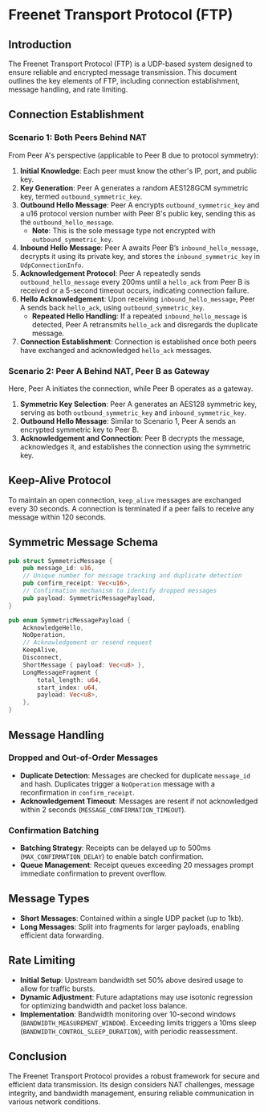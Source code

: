 # Freenet Transport Protocol (FTP)

## Introduction

The Freenet Transport Protocol (FTP) is a UDP-based system designed to ensure reliable and encrypted
message transmission. This document outlines the key elements of FTP, including connection 
establishment, message handling, and rate limiting.

## Connection Establishment

### Scenario 1: Both Peers Behind NAT

From Peer A's perspective (applicable to Peer B due to protocol symmetry):

1. **Initial Knowledge**: Each peer must know the other's IP, port, and public key.
2. **Key Generation**: Peer A generates a random AES128GCM symmetric key,
   termed `outbound_symmetric_key`.
3. **Outbound Hello Message**: Peer A encrypts `outbound_symmetric_key` and a u16 protocol version
   number with Peer B's
   public key, sending this as the `outbound_hello_message`.
    - **Note**: This is the sole message type not encrypted with `outbound_symmetric_key`.
4. **Inbound Hello Message**: Peer A awaits Peer B’s `inbound_hello_message`, decrypts it using its
   private key, and
   stores the `inbound_symmetric_key` in `UdpConnectionInfo`.
5. **Acknowledgement Protocol**: Peer A repeatedly sends `outbound_hello_message` every 200ms until
   a `hello_ack` from Peer B is received or a 5-second timeout occurs, indicating connection 
   failure.
6. **Hello Acknowledgement**: Upon receiving `inbound_hello_message`, Peer A sends back `hello_ack`,
   using `outbound_symmetric_key`.
    - **Repeated Hello Handling**: If a repeated `inbound_hello_message` is detected, Peer A
      retransmits `hello_ack` and disregards the duplicate message.
7. **Connection Establishment**: Connection is established once both peers have exchanged and
   acknowledged `hello_ack` messages.

### Scenario 2: Peer A Behind NAT, Peer B as Gateway

Here, Peer A initiates the connection, while Peer B operates as a gateway.

1. **Symmetric Key Selection**: Peer A generates an AES128 symmetric key, serving as
   both `outbound_symmetric_key` and `inbound_symmetric_key`.
2. **Outbound Hello Message**: Similar to Scenario 1, Peer A sends an encrypted symmetric key to
   Peer B.
3. **Acknowledgement and Connection**: Peer B decrypts the message, acknowledges it, and establishes
   the connection using the symmetric key.

## Keep-Alive Protocol

To maintain an open connection, `keep_alive` messages are exchanged every 30 seconds. A connection 
is terminated if a peer fails to receive any message within 120 seconds.

## Symmetric Message Schema

```rust
pub struct SymmetricMessage {
    pub message_id: u16,
    // Unique number for message tracking and duplicate detection
    pub confirm_receipt: Vec<u16>,
    // Confirmation mechanism to identify dropped messages
    pub payload: SymmetricMessagePayload,
}

pub enum SymmetricMessagePayload {
    AcknowledgeHello,
    NoOperation,
    // Acknowledgement or resend request
    KeepAlive,
    Disconnect,
    ShortMessage { payload: Vec<u8> },
    LongMessageFragment {
        total_length: u64,
        start_index: u64,
        payload: Vec<u8>,
    },
}
``` 

## Message Handling

### Dropped and Out-of-Order Messages

- **Duplicate Detection**: Messages are checked for duplicate `message_id` and hash. Duplicates
  trigger a `NoOperation`
  message with a reconfirmation in `confirm_receipt`.
- **Acknowledgement Timeout**: Messages are resent if not acknowledged within 2
  seconds (`MESSAGE_CONFIRMATION_TIMEOUT`).

### Confirmation Batching

- **Batching Strategy**: Receipts can be delayed up to 500ms (`MAX_CONFIRMATION_DELAY`) to enable
  batch confirmation.
- **Queue Management**: Receipt queues exceeding 20 messages prompt immediate confirmation to
  prevent overflow.

## Message Types

- **Short Messages**: Contained within a single UDP packet (up to 1kb).
- **Long Messages**: Split into fragments for larger payloads, enabling efficient data forwarding.

## Rate Limiting

- **Initial Setup**: Upstream bandwidth set 50% above desired usage to allow for traffic bursts.
- **Dynamic Adjustment**: Future adaptations may use isotonic regression for optimizing bandwidth
  and packet loss
  balance.
- **Implementation**: Bandwidth monitoring over 10-second windows (`BANDWIDTH_MEASUREMENT_WINDOW`).
  Exceeding limits
  triggers a 10ms sleep (`BANDWIDTH_CONTROL_SLEEP_DURATION`), with periodic reassessment.

## Conclusion

The Freenet Transport Protocol provides a robust framework for secure and efficient data
transmission. Its design considers NAT challenges, message integrity, and bandwidth management, 
ensuring reliable communication in various network conditions.